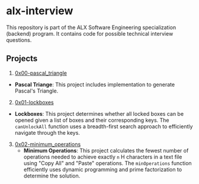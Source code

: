 # alx-interview
This repository is part of the ALX Software Engineering specialization (backend) program. It contains code for possible technical interview questions.

## Projects
1. [0x00-pascal_triangle](0x00-pascal_triangle/)
  - **Pascal Triange**: This project includes implementation to generate Pascal's Triangle.
2. [0x01-lockboxes](0x01-lockboxes/)
  - **Lockboxes**: This project determines whether all locked boxes can be opened given a list of boxes and their corresponding keys. The `canUnlockAll` function uses a breadth-first search approach to efficiently navigate through the keys.
3. [0x02-minimum_operations](0x02-minimum_operations/)
   - **Minimum Operations**: This project calculates the fewest number of operations needed to achieve exactly `n` H characters in a text file using "Copy All" and "Paste" operations. The `minOperations` function efficiently uses dynamic programming and prime factorization to determine the solution.

